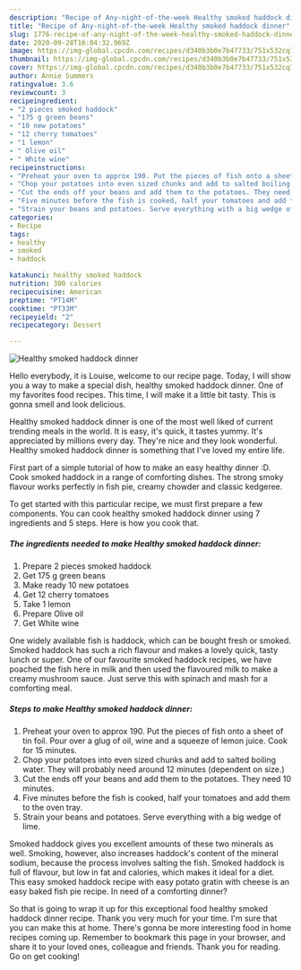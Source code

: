 ```yaml
---
description: "Recipe of Any-night-of-the-week Healthy smoked haddock dinner"
title: "Recipe of Any-night-of-the-week Healthy smoked haddock dinner"
slug: 1776-recipe-of-any-night-of-the-week-healthy-smoked-haddock-dinner
date: 2020-09-28T16:04:32.969Z
image: https://img-global.cpcdn.com/recipes/d340b3b0e7b47733/751x532cq70/healthy-smoked-haddock-dinner-recipe-main-photo.jpg
thumbnail: https://img-global.cpcdn.com/recipes/d340b3b0e7b47733/751x532cq70/healthy-smoked-haddock-dinner-recipe-main-photo.jpg
cover: https://img-global.cpcdn.com/recipes/d340b3b0e7b47733/751x532cq70/healthy-smoked-haddock-dinner-recipe-main-photo.jpg
author: Annie Summers
ratingvalue: 3.6
reviewcount: 3
recipeingredient:
- "2 pieces smoked haddock"
- "175 g green beans"
- "10 new potatoes"
- "12 cherry tomatoes"
- "1 lemon"
- " Olive oil"
- " White wine"
recipeinstructions:
- "Preheat your oven to approx 190. Put the pieces of fish onto a sheet of tin foil. Pour over a glug of oil, wine and a squeeze of lemon juice. Cook for 15 minutes."
- "Chop your potatoes into even sized chunks and add to salted boiling water. They will probably need around 12 minutes (dependent on size.)"
- "Cut the ends off your beans and add them to the potatoes. They need 10 minutes."
- "Five minutes before the fish is cooked, half your tomatoes and add them to the oven tray."
- "Strain your beans and potatoes. Serve everything with a big wedge of lime."
categories:
- Recipe
tags:
- healthy
- smoked
- haddock

katakunci: healthy smoked haddock 
nutrition: 300 calories
recipecuisine: American
preptime: "PT14M"
cooktime: "PT33M"
recipeyield: "2"
recipecategory: Dessert

---
```



![Healthy smoked haddock dinner](https://img-global.cpcdn.com/recipes/d340b3b0e7b47733/751x532cq70/healthy-smoked-haddock-dinner-recipe-main-photo.jpg)

Hello everybody, it is Louise, welcome to our recipe page. Today, I will show you a way to make a special dish, healthy smoked haddock dinner. One of my favorites food recipes. This time, I will make it a little bit tasty. This is gonna smell and look delicious.

Healthy smoked haddock dinner is one of the most well liked of current trending meals in the world. It is easy, it's quick, it tastes yummy. It's appreciated by millions every day. They're nice and they look wonderful. Healthy smoked haddock dinner is something that I've loved my entire life.

First part of a simple tutorial of how to make an easy healthy dinner :D. Cook smoked haddock in a range of comforting dishes. The strong smoky flavour works perfectly in fish pie, creamy chowder and classic kedgeree.


To get started with this particular recipe, we must first prepare a few components. You can cook healthy smoked haddock dinner using 7 ingredients and 5 steps. Here is how you cook that.

<!--inarticleads1-->

##### The ingredients needed to make Healthy smoked haddock dinner:

1. Prepare 2 pieces smoked haddock
1. Get 175 g green beans
1. Make ready 10 new potatoes
1. Get 12 cherry tomatoes
1. Take 1 lemon
1. Prepare  Olive oil
1. Get  White wine


One widely available fish is haddock, which can be bought fresh or smoked. Smoked haddock has such a rich flavour and makes a lovely quick, tasty lunch or super. One of our favourite smoked haddock recipes, we have poached the fish here in milk and then used the flavoured milk to make a creamy mushroom sauce. Just serve this with spinach and mash for a comforting meal. 

<!--inarticleads2-->

##### Steps to make Healthy smoked haddock dinner:

1. Preheat your oven to approx 190. Put the pieces of fish onto a sheet of tin foil. Pour over a glug of oil, wine and a squeeze of lemon juice. Cook for 15 minutes.
1. Chop your potatoes into even sized chunks and add to salted boiling water. They will probably need around 12 minutes (dependent on size.)
1. Cut the ends off your beans and add them to the potatoes. They need 10 minutes.
1. Five minutes before the fish is cooked, half your tomatoes and add them to the oven tray.
1. Strain your beans and potatoes. Serve everything with a big wedge of lime.


Smoked haddock gives you excellent amounts of these two minerals as well. Smoking, however, also increases haddock&#39;s content of the mineral sodium, because the process involves salting the fish. Smoked haddock is full of flavour, but low in fat and calories, which makes it ideal for a diet. This easy smoked haddock recipe with easy potato gratin with cheese is an easy baked fish pie recipe. In need of a comforting dinner? 

So that is going to wrap it up for this exceptional food healthy smoked haddock dinner recipe. Thank you very much for your time. I'm sure that you can make this at home. There's gonna be more interesting food in home recipes coming up. Remember to bookmark this page in your browser, and share it to your loved ones, colleague and friends. Thank you for reading. Go on get cooking!
